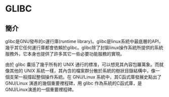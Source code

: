 # GLIBC

## 簡介

glibc是GNU發布的c運行庫(runtime library)。glibc是linux系統中最底層的API，幾乎其它任何運行庫都會依賴於glibc。glibc除了封裝linux操作系統所提供的系統服務外，它本身也提供了許多其它一些必要功能服務的實現。

由於 glibc 囊括了幾乎所有的 UNIX 通行的標准，可以想見其內容包羅萬象。而就像其他的 UNIX 系統一樣，其內含的檔案群分散於系統的樹狀目錄結構中，像一個支架一般撐起整個操作系統。在 GNU/Linux 系統中，其C函式庫發展史點出了GNU/Linux 演進的幾個重要裡程碑，用 glibc 作為系統的C函式庫，是GNU/Linux演進的一個重要裡程碑。
